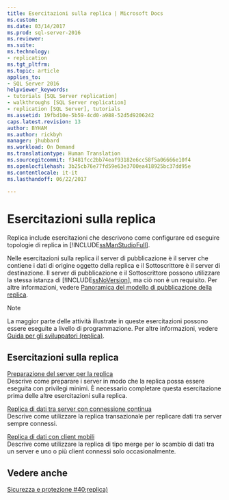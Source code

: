 ```yaml
---
title: Esercitazioni sulla replica | Microsoft Docs
ms.custom: 
ms.date: 03/14/2017
ms.prod: sql-server-2016
ms.reviewer: 
ms.suite: 
ms.technology:
- replication
ms.tgt_pltfrm: 
ms.topic: article
applies_to:
- SQL Server 2016
helpviewer_keywords:
- tutorials [SQL Server replication]
- walkthroughs [SQL Server replication]
- replication [SQL Server], tutorials
ms.assetid: 19fbd10e-5b59-4cd0-a988-52d5d9206242
caps.latest.revision: 13
author: BYHAM
ms.author: rickbyh
manager: jhubbard
ms.workload: On Demand
ms.translationtype: Human Translation
ms.sourcegitcommit: f3481fcc2bb74eaf93182e6cc58f5a06666e10f4
ms.openlocfilehash: 3b25cb76e77fd59e63e3700ea418925bc37dd95e
ms.contentlocale: it-it
ms.lasthandoff: 06/22/2017

---
```

# <a name="replication-tutorials"></a>Esercitazioni sulla replica
Replica include esercitazioni che descrivono come configurare ed eseguire topologie di replica in [!INCLUDE[ssManStudioFull](../../includes/ssmanstudiofull-md.md)].  
  
Nelle esercitazioni sulla replica il server di pubblicazione è il server che contiene i dati di origine oggetto della replica e il Sottoscrittore è il server di destinazione. Il server di pubblicazione e il Sottoscrittore possono utilizzare la stessa istanza di [!INCLUDE[ssNoVersion](../../includes/ssnoversion-md.md)], ma ciò non è un requisito. Per altre informazioni, vedere [Panoramica del modello di pubblicazione della replica](../../relational-databases/replication/publish/replication-publishing-model-overview.md).  
  
> [!NOTE]  
> La maggior parte delle attività illustrate in queste esercitazioni possono essere eseguite a livello di programmazione. Per altre informazioni, vedere [Guida per gli sviluppatori (replica)](../../relational-databases/replication/concepts/replication-developer-documentation.md).  
  
## <a name="replication-tutorials"></a>Esercitazioni sulla replica  
[Preparazione del server per la replica](../../relational-databases/replication/tutorial-preparing-the-server-for-replication.md)  
Descrive come preparare i server in modo che la replica possa essere eseguita con privilegi minimi. È necessario completare questa esercitazione prima delle altre esercitazioni sulla replica.  
  
[Replica di dati tra server con connessione continua](../../relational-databases/replication/tutorial-replicating-data-between-continuously-connected-servers.md)  
Descrive come utilizzare la replica transazionale per replicare dati tra server sempre connessi.  
  
[Replica di dati con client mobili](../../relational-databases/replication/tutorial-replicating-data-with-mobile-clients.md)  
Descrive come utilizzare la replica di tipo merge per lo scambio di dati tra un server e uno o più client connessi solo occasionalmente.  
  
## <a name="see-also"></a>Vedere anche  
[Sicurezza e protezione #40;replica&#41;](../../relational-databases/replication/security/security-and-protection-replication.md)  
  
  
  


